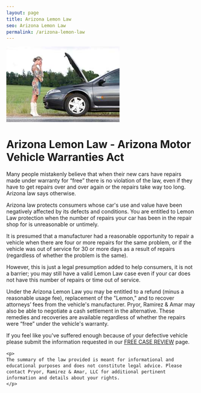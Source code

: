 ```yaml
---
layout: page
title: Arizona Lemon Law
seo: Arizona Lemon Law
permalink: /arizona-lemon-law
---
```


<img src="/images/broke3.jpg" class="right">

# Arizona Lemon Law - Arizona Motor Vehicle Warranties Act

Many people mistakenly believe that when their new cars have repairs made under warranty for “free” there is no violation of the law, even if they have to get repairs over and over again or the repairs take way too long. Arizona law says otherwise. 

Arizona law protects consumers whose car's use and value have been negatively affected by its defects and conditions. You are entitled to Lemon Law protection when the number of repairs your car has been in the repair shop for is unreasonable or untimely.  

It is presumed that a manufacturer had a reasonable opportunity to repair a vehicle when there are four or more repairs for the same problem, or if the vehicle was out of service for 30 or more days as a result of repairs (regardless of whether the problem is the same). 

However, this is just a legal presumption added to help consumers, it is not a barrier; you may still have a valid Lemon Law case even if your car does not have this number of repairs or time out of service. 

Under the Arizona Lemon Law you may be entitled to a refund (minus a reasonable usage fee), replacement of the "Lemon," and to recover attorneys’ fees from the vehicle's manufacturer. Pryor, Ramirez & Amar may also be able to negotiate a cash settlement in the alternative. These remedies and recoveries are available regardless of whether the repairs were “free” under the vehicle's warranty.

If you feel like you've suffered enough because of your defective vehicle please submit the information requested in our [FREE CASE REVIEW](/lemon-law-free-case-review.html) page.

<div class="disclaimer">
    
    <p>
    The summary of the law provided is meant for informational and educational purposes and does not constitute legal advice. Please contact Pryor, Ramirez & Amar, LLC for additional pertinent information and details about your rights.
    </p>

</div>

